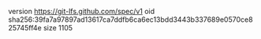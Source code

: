 version https://git-lfs.github.com/spec/v1
oid sha256:39fa7a97897ad13617ca7ddfb6ca6ec13bdd3443b337689e0570ce825745ff4e
size 1105
